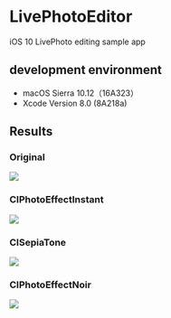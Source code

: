 # LivePhotoEditor
iOS 10 LivePhoto editing sample app

## development environment
- macOS Sierra 10.12（16A323）
- Xcode Version 8.0 (8A218a)

## Results
### Original
![](Screenshots/01.gif)

### CIPhotoEffectInstant
![](Screenshots/02.gif)

### CISepiaTone
![](Screenshots/03.gif)

### CIPhotoEffectNoir
![](Screenshots/04.gif)
